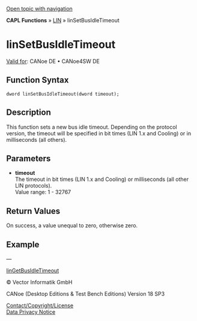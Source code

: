 [Open topic with navigation](../../../../../CANoeDEFamily.htm#Topics/CAPLFunctions/LIN/Functions/CAPLfunctionLINSetBusIdleTimeout.md)

**CAPL Functions** » [LIN](../CAPLfunctionsLINOverview.md) » linSetBusIdleTimeout

# linSetBusIdleTimeout

[Valid for](../../../Shared/FeatureAvailability.md): CANoe DE • CANoe4SW DE

## Function Syntax

```
dword linSetBusIdleTimeout(dword timeout);
```

## Description

This function sets a new bus idle timeout. Depending on the protocol version, the timeout will be specified in bit times (LIN 1.x and Cooling) or in milliseconds (all others).

## Parameters

- **timeout**  
  The timeout in bit times (LIN 1.x and Cooling) or milliseconds (all other LIN protocols).  
  Value range: 1 - 32767

## Return Values

On success, a value unequal to zero, otherwise zero.

## Example

—

[linGetBusIdleTimeout](CAPLfunctionLINGetBusIdleTimeout.md)

© Vector Informatik GmbH

CANoe (Desktop Editions & Test Bench Editions) Version 18 SP3

[Contact/Copyright/License](../../../Shared/ContactCopyrightLicense.md)  
[Data Privacy Notice](https://www.vector.com/int/en/company/get-info/privacy-policy/)